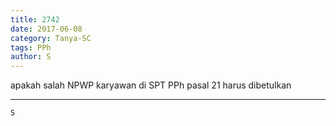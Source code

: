 ```yaml
---
title: 2742
date: 2017-06-08
category: Tanya-SC
tags: PPh
author: S
---
```


apakah salah NPWP karyawan di SPT PPh pasal 21 harus dibetulkan

---



`S`

